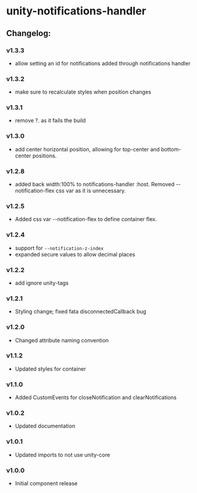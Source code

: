 # unity-notifications-handler

## Changelog:

### v1.3.3
- allow setting an id for notifications added through notifications handler

### v1.3.2
- make sure to recalculate styles when position changes

### v1.3.1
- remove ?. as it fails the build

### v1.3.0
 - add center horizontal position, allowing for top-center and bottom-center positions.

### v1.2.8
 - added back width:100% to notifications-handler :host. Removed --notification-flex css var as it is unnecessary.

### v1.2.5
- Added css var --notification-flex to define container flex.

### v1.2.4
- support for `--notification-z-index`
- expanded secure values to allow decimal places

### v1.2.2
- add ignore unity-tags

### v1.2.1
- Styling change; fixed fata disconnectedCallback bug

### v1.2.0
- Changed attribute naming convention

### v1.1.2
- Updated styles for container

### v1.1.0
 - Added CustomEvents for closeNotification and clearNotifications

### v1.0.2
 - Updated documentation

### v1.0.1
 - Updated imports to not use unity-core

### v1.0.0
 - Initial component release
